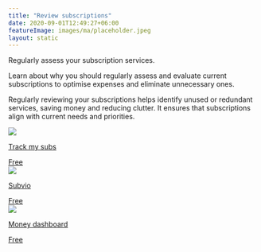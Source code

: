 ```yaml
---
title: "Review subscriptions"
date: 2020-09-01T12:49:27+06:00
featureImage: images/ma/placeholder.jpeg
layout: static
---
```


Regularly assess your subscription services.

Learn about why you should regularly assess and evaluate current subscriptions to optimise expenses and eliminate unnecessary ones.

Regularly reviewing your subscriptions helps identify unused or redundant services, saving money and reducing clutter. It ensures that subscriptions align with current needs and priorities.

<a class="ma-link" href="https://trackmysubs.com/"><div class="ma-card ma-card-Wealth"><div class="ma-icon"><img src ="/images/icon-check.png"/></div><div class="ma-name"><p>Track my subs</p></div><div class="ma-paid-text"><span>Free</span></div></div></a><a class="ma-link" href="https://subvio.com/articles/managing-subscriptions/"><div class="ma-card ma-card-Wealth"><div class="ma-icon"><img src ="/images/icon-check.png"/></div><div class="ma-name"><p>Subvio</p></div><div class="ma-paid-text"><span>Free </span></div></div></a><a class="ma-link" href="https://www.moneydashboard.com/blog/managing-subscriptions-what-you-need-to-know"><div class="ma-card ma-card-Wealth"><div class="ma-icon"><img src ="/images/icon-check.png"/></div><div class="ma-name"><p>Money dashboard</p></div><div class="ma-paid-text"><span>Free</span></div></div></a>  

<br/><br/>






